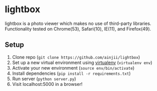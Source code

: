 # lightbox

lightbox is a photo viewer which makes no use of third-party libraries. Functionality tested on Chrome(53), Safari(10), IE(11), and Firefox(49).

## Setup
1. Clone repo (`git clone https://github.com/ainjii/lightbox`)
2. Set up a new virtual environment using [virtualenv](https://virtualenv.pypa.io/en/stable) (`virtualenv env`)
3. Activate your new environment (`source env/bin/activate`)
4. Install dependencies (`pip install -r requirements.txt`)
5. Run server (`python server.py`)
6. Visit localhost:5000 in a browser!
